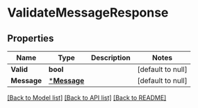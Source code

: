 # ValidateMessageResponse

## Properties
Name | Type | Description | Notes
------------ | ------------- | ------------- | -------------
**Valid** | **bool** |  | [default to null]
**Message** | [***Message**](Message.md) |  | [default to null]

[[Back to Model list]](../README.md#documentation-for-models) [[Back to API list]](../README.md#documentation-for-api-endpoints) [[Back to README]](../README.md)


